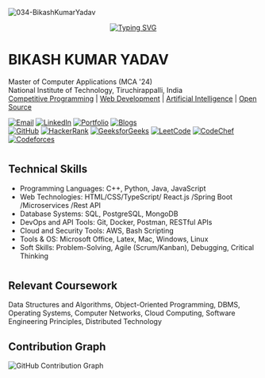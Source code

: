  <a> <img  height="" src="https://komarev.com/ghpvc/?username=034-BikashKumarYadav&label=Profile%20views&color=0e75b6&style=flat" alt="034-BikashKumarYadav" /></a> <br>
 <div align="center">
  <a href="https://git.io/typing-svg">
    <img src="https://readme-typing-svg.herokuapp.com?color=fff&background=FFFFFF00&lines=Welcome+to+My+GitHub+Profile" alt="Typing SVG">
  </a>
</div>

# BIKASH KUMAR YADAV 
 Master of Computer Applications (MCA '24)                                                   
 National Institute of Technology, Tiruchirappalli, India <br>
[Competitive Programming](#) | [Web Development](#) | [Artificial Intelligence](#) | [Open Source](#) <br>
 


[![Email](https://img.shields.io/badge/Email-D14836?style=for-the-badge&logo=gmail&logoColor=white)](mailto:yaduvanshibikash1998@gmail.com)
[![LinkedIn](https://img.shields.io/badge/LinkedIn-0A66C2?style=for-the-badge&logo=linkedin)](https://www.linkedin.com/in/bikash-kumar-yadav-461237223/)
[![Portfolio](https://img.shields.io/badge/Portfolio-0F9D58?style=for-the-badge&logo=about&logoColor=white)](https://bikashkumaryadav.github.io/)
[![Blogs](https://img.shields.io/badge/Blogs-0F9D58?style=for-the-badge&logo=rss&logoColor=FFFFFF)](#)<br>
[![GitHub](https://img.shields.io/badge/GitHub-181717?style=for-the-badge&logo=github)](https://github.com/034-BikashKumarYadav)
[![HackerRank](https://img.shields.io/badge/HackerRank-000?style=for-the-badge&logo=hackerrank&logoColor=0F9D58)](https://www.hackerrank.com/yaduvanshibikash)
[![GeeksforGeeks](https://img.shields.io/badge/GeeksforGeeks-000?style=for-the-badge&logo=geeksforgeeks&logoColor=0F9D58)](https://www.geeksforgeeks.org/user/yaduvanshibikash1998/)
[![LeetCode](https://img.shields.io/badge/LeetCode-000?style=for-the-badge&logo=leetcode&logoColor=FFFFF)](https://leetcode.com/u/yaduvanshibikash1998/)
[![CodeChef](https://img.shields.io/badge/CodeChef-000?style=for-the-badge&logo=codechef&logoColor=FFFFFF)](https://www.codechef.com/users/bikash_034)
[![Codeforces](https://img.shields.io/badge/Codeforces-000?style=for-the-badge&logo=codeforces&logoColor=FF0000)](https://codeforces.com/) 
#





 <!--
 [![LinkedIn](https://img.shields.io/badge/LinkedIn-0A66C2?style=for-the-badge&logo=linkedin)](https://www.linkedin.com/in/bikash-kumar-yadav-461237223/)
[![Email](https://img.shields.io/badge/Email-D14836?style=for-the-badge&logo=gmail&logoColor=white)](mailto:yaduvanshibikash1998@gmail.com)
[![Facebook](https://img.shields.io/badge/Facebook-1877F2?style=for-the-badge&logo=facebook&logoColor=white)](#)
[![Instagram](https://img.shields.io/badge/Instagram-E4405F?style=for-the-badge&logo=instagram&logoColor=white)](#)
[![Twitter](https://img.shields.io/badge/Twitter-1DA1F2?style=for-the-badge&logo=twitter&logoColor=white)](#)
[![YouTube](https://img.shields.io/badge/YouTube-FF0000?style=for-the-badge&logo=youtube&logoColor=white)](#)

  [E-mail](mailto:) | [LinkedIn]() | [Facebook]() | [Instagram]() | [Twitter]() | [YouTube]() | [GitHub]() <br>
-->

## Technical Skills
* Programming Languages: C++, Python, Java, JavaScript
* Web Technologies: HTML/CSS/TypeScript/ React.js /Spring Boot /Microservices /Rest API
* Database Systems: SQL, PostgreSQL, MongoDB
* DevOps and API Tools: Git, Docker, Postman, RESTful APIs
* Cloud and Security Tools: AWS, Bash Scripting
* Tools & OS: Microsoft Office, Latex, Mac, Windows, Linux
* Soft Skills: Problem-Solving, Agile (Scrum/Kanban), Debugging, Critical Thinking
#
 ## Relevant Coursework
 Data Structures and Algorithms, Object-Oriented Programming, DBMS, Operating Systems, Computer Networks, Cloud Computing, Software 
 Engineering Principles, Distributed Technology
<!--
## Tools and Technologies
<a href="https://github.com/anuraghazra/github-readme-stats" title="Go to Source">
      <img align="right" width=396 src="https://github-readme-stats.vercel.app/api?username=034-BikashKumarYadav&show_icons=true&theme=react&border_color=61dafb&include_all_commits=true&count_private=true"/>
 </a>
 
<p align="left">
    <a href="https://www.cprogramming.com/" target="_blank" title ="C"> <img
            src="https://raw.githubusercontent.com/devicons/devicon/master/icons/c/c-original.svg" alt="c" width="40"
            height="40" /> </a>
    <a href="https://www.w3schools.com/cpp/" target="_blank" title ="C++"> <img
            src="https://raw.githubusercontent.com/devicons/devicon/master/icons/cplusplus/cplusplus-original.svg"
            alt="cplusplus" width="40" height="40" /> </a>
    <a href="https://www.w3schools.com/css/" target="_blank" title ="CSS">
        <img src="https://raw.githubusercontent.com/devicons/devicon/master/icons/css3/css3-original-wordmark.svg"
            alt="css3" width="40" height="40" /> </a>
    <a href="https://ejs.co/" target="_blank" title ="EJS"> <img
            src="https://cdn.icon-icons.com/icons2/2107/PNG/512/file_type_ejs_icon_130626.png" alt="Ejs" width="40"
            height="40" /> </a>
    <a href="https://expressjs.com" target="_blank" title ="Express.js"> <img
            src="https://cdn.buttercms.com/8am8PZECScDawQa33Lv2"
            alt="express" width="40" height="40" /> </a>
    <a href="https://git-scm.com/" target="_blank" title ="git"> <img
            src="https://www.vectorlogo.zone/logos/git-scm/git-scm-icon.svg" alt="git" width="40" height="40" /> </a>
    <p/>
    <a href="https://www.w3.org/html/" target="_blank" title ="html"> <img
            src="https://raw.githubusercontent.com/devicons/devicon/master/icons/html5/html5-original-wordmark.svg"
            alt="html5" width="40" height="40" /> </a>
    <a href="https://ionicframework.com/" target="_blank" title ="Ionic"> <img
            src="https://cdn-images-1.medium.com/max/1000/1*ZU1eWct801yP-QpUJOaI6Q.png"
            alt="ionic" width="40" height="40" /> </a>
    <a href="https://www.java.com/en/" target="_blank" title ="java"> <img
            src="https://www.oracle.com/a/ocom/img/obic-java-cup.svg"
            alt="java" width="40" height="40" /> </a>
    <a href="https://developer.mozilla.org/en-US/docs/Web/JavaScript" target="_blank" title ="JavaScript"> <img
            src="https://raw.githubusercontent.com/devicons/devicon/master/icons/javascript/javascript-original.svg"
            alt="javascript" width="40" height="40" /> </a>
    <a href="https://jwt.io/" target="_blank" title ="JWT"> <img
            src="https://jwt.io/img/pic_logo.svg"
            alt="JWT" width="40" height="40" /> </a>
    <a href="https://www.mongodb.com/" target="_blank" title ="MongoDB"> <img
            src="https://raw.githubusercontent.com/devicons/devicon/master/icons/mongodb/mongodb-original-wordmark.svg"
            alt="mongodb" width="40" height="40" /> </a>
    <p/>
    <a href="https://nodejs.org" target="_blank" title ="Node.js"> <img
            src="https://raw.githubusercontent.com/devicons/devicon/master/icons/nodejs/nodejs-original-wordmark.svg"
            alt="nodejs" width="40" height="40" /> </a>
    <a href="https://www.postgresql.org/" target="_blank" title ="Postgre SQL"> <img
            src="https://upload.wikimedia.org/wikipedia/commons/thumb/2/29/Postgresql_elephant.svg/1985px-Postgresql_elephant.svg.png"
            alt="postgres" width="40" height="40" /> </a>
    <a href="https://postman.com" target="_blank" title ="Postman"> <img
            src="https://www.vectorlogo.zone/logos/getpostman/getpostman-icon.svg" alt="postman" width="40"
            height="40" /> </a>
    <a href="https://www.python.org" target="_blank" title ="Python"> <img
            src="https://raw.githubusercontent.com/devicons/devicon/master/icons/python/python-original.svg"
            alt="python" width="40" height="40" /> </a>
    <a href="https://reactjs.org/" target="_blank" title ="React.js"> <img
            src="https://raw.githubusercontent.com/devicons/devicon/master/icons/react/react-original-wordmark.svg"
            alt="react" width="40" height="40" /> </a>
    <a href="https://www.typescriptlang.org/" target="_blank" title ="Typescript"> <img
            src="https://cdn.iconscout.com/icon/free/png-512/typescript-1174965.png"
            alt="typescript" width="40" height="40" /> </a>
    
<p/>


<p/>

-->





## Contribution Graph
![GitHub Contribution Graph](https://github-readme-activity-graph.vercel.app/graph?username=bikashkumaryadav&theme=github)


<!--
## Badges 

[![GitHub Contributions Graph](https://github-readme-activity-graph.vercel.app/graph?username=034-BikashKumarYadav&bg_color=ffffff&color=000000&line=2ecc71&point=2ecc71&area=true&hide_border=true)](https://github.com/ashutosh00710/github-readme-activity-graph)
<div align=center>
    <a href="https://github.com/ryo-ma/github-profile-trophy" title="Go to Source">
      <img align="center" width=100% src="https://github-profile-trophy.vercel.app/?username=034-BikashKumarYadav&theme=onedark&column=11" alt="zumrudu-anka" />
    </a>
</div>
-->











